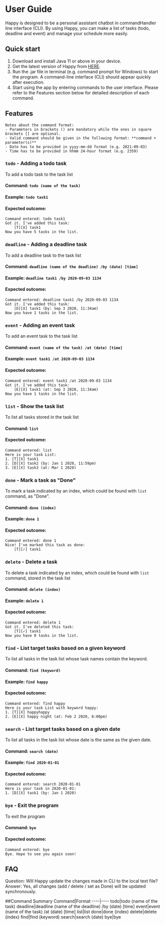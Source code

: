 # User Guide
Happy is designed to be a personal assistant chatbot in commandHandler line interface (CLI).
By using Happy, you can make a list of tasks (todo, deadline and event) and manage your schedule 
more easily.

## Quick start
1. Download and install Java 11 or above in your device.
2. Get the latest version of Happy from [HERE](https://github.com/NgManSing/ip).
3. Run the .jar file in terminal (e.g. command prompt for Windows) to start the program. A command-line interface (CLI) 
   should appear quickly after execution.
4. Start using the app by entering commands to the user interface. Please refer to the Features section below for 
   detailed description of each command.

## Features
```
Notes about the command format:
- Parameters in brackets () are mandatory while the ones in square brackets [] are optional.
- Valid command should be given in the following format: **command + parameter(s)**
- Date has to be provided in yyyy-mm-dd format (e.g. 2021-09-03)
- Time has to be provided in hhmm 24-hour format (e.g. 2359)
```

### `todo` - Adding a todo task
To add a todo task to the task list
#### Command: `todo (name of the task)`
#### Example: `todo task1`
#### Expected outcome:
```
Command entered: todo task1
Got it. I've added this task:
    [T][X] task1
Now you have 5 tasks in the list.
```

### `deadline` - Adding a deadline task
To add a deadline task to the task list
#### Command: `deadline (name of the deadline) /by (date) [time]`
#### Example: `deadline task1 /by 2020-09-03 1134`
#### Expected outcome:
```
Command entered: deadline task1 /by 2020-09-03 1134
Got it. I've added this task:
	[D][X] task1 (by: Sep 3 2020, 11:34am)
Now you have 1 tasks in the list.
```

### `event` - Adding an event task
To add an event task to the task list
#### Command: `event (name of the task) /at (date) [time]`
#### Example: `event task1 /at 2020-09-03 1134`
#### Expected outcome:
```
Command entered: event task1 /at 2020-09-03 1134
Got it. I've added this task:
	[E][X] task1 (at: Sep 3 2020, 11:34am)
Now you have 1 tasks in the list.
```

### `list` - Show the task list
To list all tasks stored in the task list
#### Command: `list`
#### Expected outcome:
```
Command entered: list
Here is your task List:
1. [T][X] task1
2. [D][X] task2 (by: Jan 1 2020, 11:59pm)
3. [E][X] task3 (at: Mar 1 2020)
```

### `done` - Mark a task as "Done"
To mark a task indicated by an index, which could be found with `list` command, as "Done".
#### Command: `done (index)`
#### Example: `done 1`
#### Expected outcome:
```
Command entered: done 1
Nice! I've marked this task as done:
	[T][✓] task1
```

### `delete` - Delete a task
To delete a task indicated by an index, which could be found with `list` command, stored in the task list
#### Command: `delete (index)`
#### Example: `delete 1`
#### Expected outcome:
```
Command entered: delete 1
Got it. I've deleted this task:
	[T][✓] task1
Now you have 0 tasks in the list.
```

### `find` - List target tasks based on a given keyword
To list all tasks in the task list whose task names contain the keyword.
#### Command: `find (keyword)`
#### Example: `find happy`
#### Expected outcome:
```
Command entered: find happy
Here is your task List with keyword happy:
1. [T][X] happyhappy
2. [E][X] happy night (at: Feb 2 2020, 6:00pm)
```

### `search` - List target tasks based on a given date
To list all tasks in the task list whose date is the same as the given date.
#### Command: `search (date)`
#### Example: `find 2020-01-01`
#### Expected outcome:
```
Command entered: search 2020-01-01
Here is your task in 2020-01-01:
1. [D][X] task1 (by: Jan 1 2020)
```

### `bye` - Exit the program
To exit the program
#### Command: `bye`
#### Expected outcome:
```
Command entered: bye
Bye. Hope to see you again soon!
```
## FAQ
Question: Will Happy update the changes made in CLI to the local text file?
Answer: Yes, all changes (add / delete / set as Done) will be updated synchronously.

##Command Summary
Command|Format
----|----
todo|todo (name of the task)
deadline|deadline (name of the deadline) /by (date) [time]
event|event (name of the task) /at (date) [time]
list|list
done|done (index)
delete|delete (index)
find|find (keyword)
search|search (date)
bye|bye
